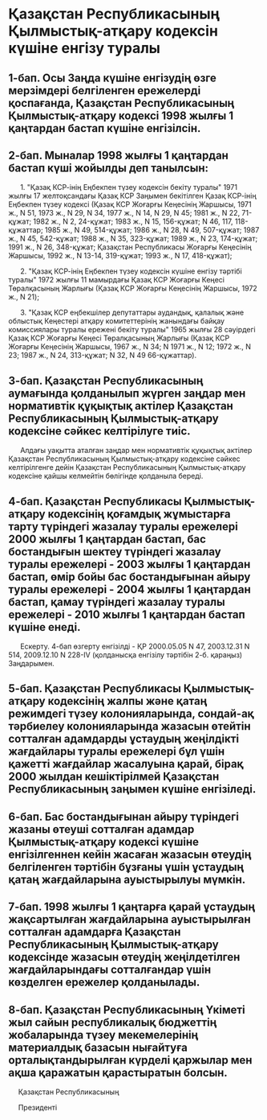 # Қазақстан Республикасының Қылмыстық-атқару кодексін күшіне енгізу туралы

## 1-бап. Осы Заңда күшіне енгізудің өзге мерзімдері белгіленген ережелерді қоспағанда, Қазақстан Республикасының Қылмыстық-атқару кодексі 1998 жылғы 1 қаңтардан бастап күшіне енгізілсін.

## 2-бап. Мыналар 1998 жылғы 1 қаңтардан бастап күші жойылды деп танылсын:

      1. "Қазақ КСР-інің Еңбекпен түзеу кодексін бекіту туралы" 1971 жылғы 17 желтоқсандағы Қазақ КСР Заңымен бекітілген Қазақ КСР-інің Еңбекпен түзеу кодексі (Қазақ КСР Жоғарғы Кеңесінің Жаршысы, 1971 ж., N 51, 1973 ж., N 29, N 34, 1977 ж., N 14, N 29, N 45; 1981 ж., N 22, 71-құжат; 1982 ж., N 2, 24-құжат; 1983 ж., N 15, 156-құжат; N 46, 117, 118-құжаттар; 1985 ж., N 49, 514-құжат; 1986 ж., N 28, N 49, 507-құжат; 1987 ж., N 45, 542-құжат; 1988 ж., N 35, 323-құжат; 1989 ж., N 23, 174-құжат; 1991 ж., N 26, 348-құжат; Қазақстан Республикасы Жоғарғы Кеңесінің Жаршысы, 1992 ж., N 13-14, 319-құжат; 1993 ж., N 17, 418-құжат);

      2. "Қазақ КСР-інің Еңбекпен түзеу кодексін күшіне енгізу тәртібі туралы" 1972 жылғы 11 мамырдағы Қазақ КСР Жоғарғы Кеңесі Төралқасының Жарлығы (Қазақ КСР Жоғарғы Кеңесінің Жаршысы, 1972 ж., N 21);

      3. "Қазақ КСР еңбекшілер депутаттары аудандық, қалалық және облыстық Кеңестері атқару комитеттерінің жанындағы байқау комиссиялары туралы ережені бекіту туралы" 1965 жылғы 28 сәуірдегі Қазақ КСР Жоғарғы Кеңесі Төралқасының Жарлығы (Қазақ КСР Жоғарғы Кеңесінің Жаршысы, 1967 ж., N 34; N 1971 ж., N 12; 1972 ж., N 23; 1987 ж., N 24, 313-құжат; N 32, N 49 66-құжаттар).

## 3-бап. Қазақстан Республикасының аумағында қолданылып жүрген заңдар мен нормативтік құқықтық актілер Қазақстан Республикасының Қылмыстық-атқару кодексіне сәйкес келтірілуге тиіс.

      Алдағы уақытта аталған заңдар мен нормативтік құқықтық актілер Қазақстан Республикасының Қылмыстық-атқару кодексіне сәйкес келтірілгенге дейін Қазақстан Республикасының Қылмыстық-атқару кодексіне қайшы келмейтін бөлігінде қолданыла береді.

## 4-бап. Қазақстан Республикасы Қылмыстық-атқару кодексінің қоғамдық жұмыстарға тарту түрiндегi жазалау туралы ережелерi 2000 жылғы 1 қаңтардан бастап, бас бостандығын шектеу түрiндегi жазалау туралы ережелерi - 2003 жылғы 1 қаңтардан бастап, өмiр бойы бас бостандығынан айыру туралы ережелерi - 2004 жылғы 1 қаңтардан бастап, қамау түріндегі жазалау туралы ережелері - 2010 жылғы 1 қаңтардан бастап күшiне енедi.

      Ескерту. 4-бап өзгерту енгізілді - ҚР 2000.05.05 N 47, 2003.12.31 N 514, 2009.12.10 N 228-IV (қолданысқа енгізілу тәртібін 2-б. қараңыз) Заңдарымен.

## 5-бап. Қазақстан Республикасы Қылмыстық-атқару кодексінің жалпы және қатаң режимдегі түзеу колонияларында, сондай-ақ тәрбиелеу колонияларында жазасын өтейтін сотталған адамдарды ұстаудың жеңілдікті жағдайлары туралы ережелері бұл үшін қажетті жағдайлар жасалуына қарай, бірақ 2000 жылдан кешіктірілмей Қазақстан Республикасының заңымен күшіне енгізіледі.

## 6-бап. Бас бостандығынан айыру түріндегі жазаны өтеуші сотталған адамдар Қылмыстық-атқару кодексі күшіне енгізілгеннен кейін жасаған жазасын өтеудің белгіленген тәртібін бұзғаны үшін ұстаудың қатаң жағдайларына ауыстырылуы мүмкін.

## 7-бап. 1998 жылғы 1 қаңтарға қарай ұстаудың жақсартылған жағдайларына ауыстырылған сотталған адамдарға Қазақстан Республикасының Қылмыстық-атқару кодексінде жазасын өтеудің жеңілдетілген жағдайларындағы сотталғандар үшін көзделген ережелер қолданылады.

## 8-бап. Қазақстан Республикасының Үкіметі жыл сайын республикалық бюджеттің жобаларында түзеу мекемелерінің материалдық базасын нығайтуға орталықтандырылған күрделі қаржылар мен ақша қаражатын қарастыратын болсын.

     Қазақстан Республикасының

     Президенті

